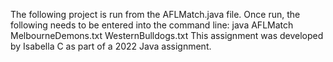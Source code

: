 The following project is run from the AFLMatch.java file. 
Once run, the following needs to be entered into the command line: 
java AFLMatch MelbourneDemons.txt WesternBulldogs.txt
This assignment was developed by Isabella C as part of a 2022 Java assignment.
